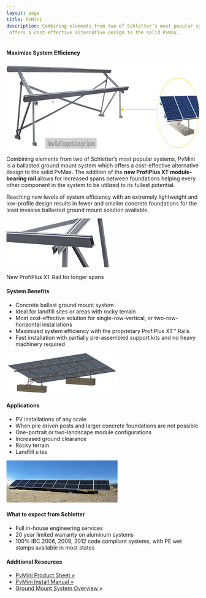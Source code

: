 ```yaml
---
layout: page
title: PvMini
description: Combining elements from two of Schletter’s most popular systems, PvMini is a ballasted ground mount system which
 offers a cost-effective alternative design to the solid PvMax.
--- 
```

<a class="fa fa-file-pdf-o pull-right" style="font-size:18px;color:red" target="_blank" href="support/PvMini-Product-Sheet.pdf"></a>
<h4 >Maximize System Efficiency</h4>
<img src="images/groundmount/pvmini-banner.png"  width="835" height="225" class="center-block img-responsive" alt="PvMini Ballasted Ground Mount"> 
<div class="section"></div>
<section class="row">
    <div class="col-md-8 col-sm-8 col-xs-12">
 <p>Combining elements from two of Schletter’s most popular systems, PvMini is a ballasted ground mount system which
 offers a cost-effective alternative design to the solid PvMax. The addition of the <strong> new ProfiPlus XT module-bearing
rail </strong>allows for increased spans between foundations helping every other component in the system to be utilized to its fullest potential.</p>
<p> Reaching new levels of system efficiency with an extremely lightweight and low-profile design results in fewer and smaller concrete foundations 
    for the least invasive ballasted ground mount solution available.</p>
    </div>
    <div class="col-md-4 col-sm-4 col-xs-12">
 <img src="images/groundmount/pvmini-profiplus-rail.jpg" class="img-responsive" alt="pvmini profiplus rail"> <p class="description">New ProfiPlus XT Rail for longer spans</p>
       </div>
 </section>

<h4 class="section">System Benefits</h4>

<section class="row">
<div class="col-md-8 col-sm-8 col-xs-12">
<ul class="col-md-8">
     <li>Concrete ballast ground mount system</li>
     <li>Ideal for landfill sites or areas with rocky terrain</li>
     <li>Most cost-effective solution for single-row-vertical,
     or two-row-horizontal installations</li>
     <li>Maximized system efficiency with the proprietary
     ProfiPlus XT™ Rails</li>
     <li>Fast installation with partially pre-assembled
     support kits and no heavy machinery required</li>
</ul>
</div>
<div class="col-md-4 col-sm-4 col-xs-12">
<img src="images/groundmount/pvmini-rendering.png" class="img-responsive" alt="pvmini rendering"> 
</div>
</section>

 <h4 class="section">Applications</h4>

<section class="row">
<div class=" col-md-8 col-sm-8 col-xs-12">
<ul>
    <li>PV installations of any scale</li>
    <li>When pile driven posts and larger concrete foundations are not possible</li>
    <li>One-portrait or two-landscape module configurations</li>
    <li>Increased ground clearance</li>
    <li>Rocky terrain</li>
    <li>Landfill sites</li>
 </ul>
 </div>
 <div class="col-md-4 col-sm-4 col-xs-12">
 <img src="images/groundmount/pvmini-install.jpg" class="img-responsive" alt="pvmini install">
 </div>
</section>

<div class="section"></div>

<section class=""> <!--<img src="images/20-year-warranty.png" width="94" height="94"alt="Schletter Solar Mounting Systems: 20 Year Durability Warranty" title="Schletter's Guarantee" />-->

<div class="col-md-8 col-sm-8 col-xs-12">
    <h4>What to expect from Schletter</h4>
<ul>
<li>Full in-house engineering services </li>
<li>20 year limited warranty on aluminum systems</li>
<li>100% IBC 2006, 2009, 2012 code compliant systems, with
PE wet stamps available in most states</li>
</ul>
</div>


<div class="col-md-4 col-xs-12 col-sm-4 content-detail-sidebar">
 <h4>Additional Resources</h4>
 <ul>
            <li><a class="pdf-icon" href="support/PvMini-Product-Sheet.pdf" target="_blank">PvMini Product Sheet »</a></li>
            <li><a class="pdf-icon" href="support/PvMini-Install-Manual.pdf" target="_blank">PvMini Install Manual »</a></li>
            <li><a class="pdf-icon" href="support/Ground-Mount-System-Overview.pdf" target="_blank">Ground Mount System Overview »</a></li>
          </ul>
          </div>
</section>
